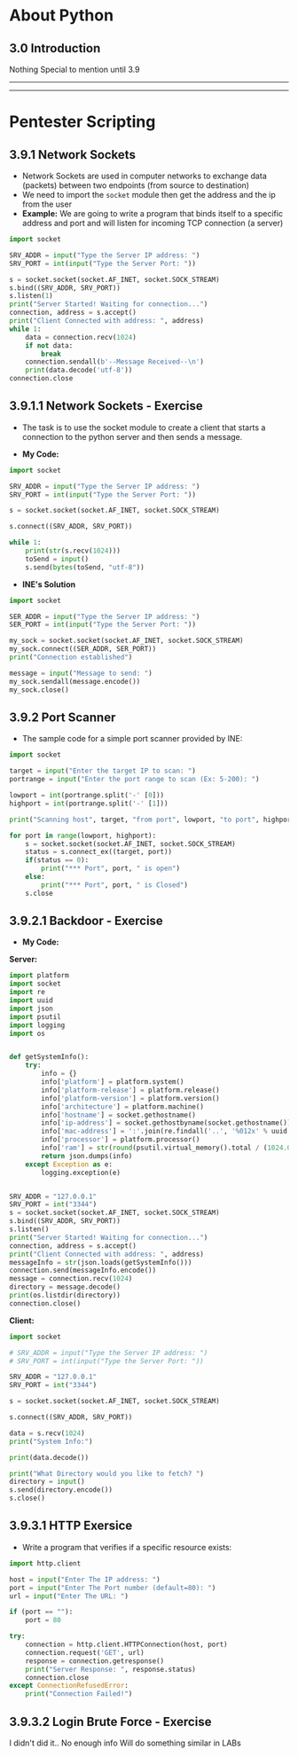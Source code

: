 # About Python

## 3.0 Introduction

Nothing Special to mention until 3.9

***
***

# Pentester Scripting

## 3.9.1 Network Sockets

* Network Sockets are used in computer networks to exchange data (packets) between two endpoints (from source to destination)
* We need to import the `socket` module then get the address and the ip from the user
* **Example:** We are going to write a program that binds itself to a specific address and port and will listen for incoming TCP connection (a server)

```python
import socket

SRV_ADDR = input("Type the Server IP address: ")
SRV_PORT = int(input("Type the Server Port: "))

s = socket.socket(socket.AF_INET, socket.SOCK_STREAM)
s.bind((SRV_ADDR, SRV_PORT))
s.listen(1)
print("Server Started! Waiting for connection...")
connection, address = s.accept()
print("Client Connected with address: ", address)
while 1:
    data = connection.recv(1024)
    if not data:
        break
    connection.sendall(b'--Message Received--\n')
    print(data.decode('utf-8'))
connection.close


```

## 3.9.1.1 Network Sockets - Exercise

* The task is to use the socket module to create a client that starts a connection to the python server and then sends a message.

* **My Code:**
```python
import socket

SRV_ADDR = input("Type the Server IP address: ")
SRV_PORT = int(input("Type the Server Port: "))

s = socket.socket(socket.AF_INET, socket.SOCK_STREAM)

s.connect((SRV_ADDR, SRV_PORT))

while 1:
    print(str(s.recv(1024)))
    toSend = input()
    s.send(bytes(toSend, "utf-8"))

```

* **INE's Solution**
```python
import socket

SER_ADDR = input("Type the Server IP address: ")
SER_PORT = int(input("Type the Server Port: "))

my_sock = socket.socket(socket.AF_INET, socket.SOCK_STREAM)
my_sock.connect((SER_ADDR, SER_PORT))
print("Connection established")

message = input("Message to send: ")
my_sock.sendall(message.encode())
my_sock.close()

```

## 3.9.2 Port Scanner

* The sample code for a simple port scanner provided by INE:

```python
import socket

target = input("Enter the target IP to scan: ")
portrange = input("Enter the port range to scan (Ex: 5-200): ")

lowport = int(portrange.split('-' [0]))
highport = int(portrange.split('-' [1]))

print("Scanning host", target, "from port", lowport, "to port", highport)

for port in range(lowport, highport):
    s = socket.socket(socket.AF_INET, socket.SOCK_STREAM)
    status = s.connect_ex((target, port))
    if(status == 0):
        print("*** Port", port, " is open")
    else:
        print("*** Port", port, " is Closed")
    s.close

```


## 3.9.2.1 Backdoor - Exercise

* **My Code:**

**Server:**

```python
import platform
import socket
import re
import uuid
import json
import psutil
import logging
import os


def getSystemInfo():
    try:
        info = {}
        info['platform'] = platform.system()
        info['platform-release'] = platform.release()
        info['platform-version'] = platform.version()
        info['architecture'] = platform.machine()
        info['hostname'] = socket.gethostname()
        info['ip-address'] = socket.gethostbyname(socket.gethostname())
        info['mac-address'] = ':'.join(re.findall('..', '%012x' % uuid.getnode()))
        info['processor'] = platform.processor()
        info['ram'] = str(round(psutil.virtual_memory().total / (1024.0 ** 3))) + " GB"
        return json.dumps(info)
    except Exception as e:
        logging.exception(e)


SRV_ADDR = "127.0.0.1"
SRV_PORT = int("3344")
s = socket.socket(socket.AF_INET, socket.SOCK_STREAM)
s.bind((SRV_ADDR, SRV_PORT))
s.listen()
print("Server Started! Waiting for connection...")
connection, address = s.accept()
print("Client Connected with address: ", address)
messageInfo = str(json.loads(getSystemInfo()))
connection.send(messageInfo.encode())
message = connection.recv(1024)
directory = message.decode()
print(os.listdir(directory))
connection.close()

```

**Client:**

```python
import socket

# SRV_ADDR = input("Type the Server IP address: ")
# SRV_PORT = int(input("Type the Server Port: "))

SRV_ADDR = "127.0.0.1"
SRV_PORT = int("3344")

s = socket.socket(socket.AF_INET, socket.SOCK_STREAM)

s.connect((SRV_ADDR, SRV_PORT))

data = s.recv(1024)
print("System Info:")

print(data.decode())

print("What Directory would you like to fetch? ")
directory = input()
s.send(directory.encode())
s.close()

```

## 3.9.3.1 HTTP Exersice

* Write a program that verifies if a specific resource exists:

```python
import http.client

host = input("Enter The IP address: ")
port = input("Enter The Port number (default=80): ")
url = input("Enter The URL: ")

if (port == ""):
    port = 80

try:
    connection = http.client.HTTPConnection(host, port)
    connection.request('GET', url)
    response = connection.getresponse()
    print("Server Response: ", response.status)
    connection.close
except ConnectionRefusedError:
    print("Connection Failed!")

```

## 3.9.3.2 Login Brute Force - Exercise

I didn't did it.. No enough info
Will do something similar in LABs


